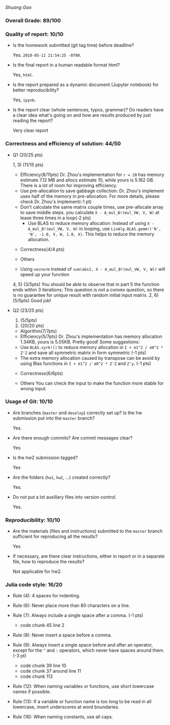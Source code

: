*Shuang Gao*

### Overall Grade: 89/100

### Quality of report: 10/10

* Is the homework submitted (git tag time) before deadline? 

	Yes. `2018-05-11 21:54:25 -0700`. 

* Is the final report in a human readable format html?  

	Yes,  `html`.

* Is the report prepared as a dynamic document (Jupyter notebook) for better reproducibility?

	Yes, `ipynb`.

* Is the report clear (whole sentences, typos, grammar)? Do readers have a clear idea what's going on and how are results produced by just reading the report?

	Very clear report
 
### Correctness and efficiency of solution: 44/50 

* Q1 (20/25 pts)

    1, 3) (11/15 pts)
    
    * Efficiency(8/11pts)
    Dr. Zhou's implementation for `r = 20` has memory estimate 7.12 MB and allocs estimate 10, while yours is 5.162 GB. There is a lot of room for improving efficiency.
    -  Use pre-allocation to save gabbage collection: Dr. Zhou's implement uses half of the memory in pre-allocation. For more details, please check Dr. Zhou's implement(-1 pt)
    -  Don't calculate the same matrix couple times, use pre-allocate array to save middle steps. you calculate `X - A_mul_B!(mul_VW, V, W)` at lease three times in a loop(-2 pts)
       - Use BLAS to reduce memory allocation: Instead of using `X - A_mul_B!(mul_VW, V, W)` in looping, use `LinAlg.BLAS.gemm!('N', 'N', -1.0, V, W, 1.0, X)`. This helps to reduce the memory allocation. 

     * Correctness(4/4 pts)
    
     * Others
    - Using `vecnorm` instead of `sum(abs2, X - A_mul_B!(mul_VW, V, W))` will speed up your function
    
    4, 5) (3/5pts) You should be able to observe that in part 5 the function ends within 3 iterations; This question is not a convex question, so there is no guarantee for unique result with random initial input matrix. 
    2, 6) (5/5pts) Good job!


* Q2 (23/25 pts)

    1) (5/5pts) 
    2) (20/20 pts)
    * Algorithm(7/7pts)
    * Efficiency(5/7pts)
    Dr. Zhou's implementation has memory allocation 1.34KB, yours is 5.05KB. Pretty good! Some suggestions:
    - Use `BLAS.syrk!()` to reduce memory allocation in `I + σ1^2 / σ0^2 * Z'Z` and save all symmetric matrix in form symmetric (-1 pts)
    - The extra memory allocation caused by transpose can be avoid by using Blas functions in `I + σ1^2 / σ0^2 * Z'Z` and `Z'y`. (-1 pts)
    * Correctness(6/6pts)

    * Others
    You can check the input to make the function more stable for wrong input.
    
### Usage of Git: 10/10

* Are branches (`master` and `develop`) correctly set up? Is the hw submission put into the `master` branch?

	Yes.

* Are there enough commits? Are commit messages clear? 

	Yes

* Is the hw2 submission tagged? 

	Yes

* Are the folders (`hw1`, `hw2`, ...) created correctly?

	Yes.	

* Do not put a lot auxillary files into version control.  

	Yes.
		

### Reproducibility: 10/10

* Are the materials (files and instructions) submitted to the `master` branch sufficient for reproducing all the results? 

	Yes

* If necessary, are there clear instructions, either in report or in a separate file, how to reproduce the results?  

	Not applicable for hw2.

### Julia code style: 16/20

* Rule (4): 4 spaces for indenting.

* Rule (6): Never place more than 80 characters on a line.

* Rule (7): Always include a single space after a comma. (-1 pts)
    - code chunk 45 line 2

* Rule (8):  Never insert a space before a comma.

* Rule (9): Always insert a single space before and after an operator, except for the `^` and `:` operators, which never have spaces around them. (-3 pt)

    - code chunk 39 line 10
    - code chunk 37 around line 11
    - code chunk 113

* Rule (12): When naming variables or functions, use short lowercase names if possible.

* Rule (13): If a variable or function name is too long to be read in all lowercase, insert underscores at word boundaries.

* Rule (16): When naming constants, use all caps.
